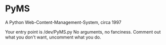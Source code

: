 PyMS
====

A Python Web-Content-Management-System, circa 1997


Your entry point is /dev/PyMS.py
No arguments, no fanciness. Comment out what you don't want, uncomment what you do.
